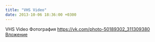 ```yaml
---
title: "VHS Video"
date: 2013-10-06 18:36:00 +0300
---
```


VHS Video
Фотография
<a class="vk-attach" href="https://vk.com/photo-50189302_311309380">https://vk.com/photo-50189302_311309380</a>
<a class="vk-attach" href="https://vk.com/photo-50189302_311309380">Вложение</a>
